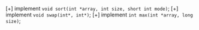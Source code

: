 [+] implement `void sort(int *array, int size, short int mode)`;
[+] implement `void swap(int*, int*)`;
[+] implement `int max(int *array, long size)`;
